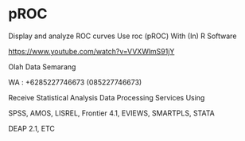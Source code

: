 # pROC
Display and analyze ROC curves Use roc (pROC) With (In) R Software

https://www.youtube.com/watch?v=VVXWlmS91jY

Olah Data Semarang

WA : +6285227746673 (085227746673)

Receive Statistical Analysis Data Processing Services Using

SPSS, AMOS, LISREL, Frontier 4.1, EVIEWS, SMARTPLS, STATA

DEAP 2.1, ETC
